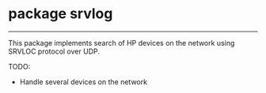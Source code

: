 # package srvlog

***
This package implements search of HP devices on the network using SRVLOC protocol over UDP.


TODO:
- Handle several devices on the network
